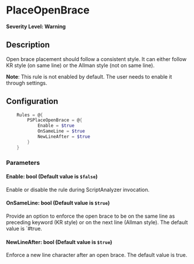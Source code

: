 ﻿# PlaceOpenBrace
**Severity Level: Warning**

## Description
Open brace placement should follow a consistent style. It can either follow KR style (on same line) or the Allman style (not on same line).

**Note**: This rule is not enabled by default. The user needs to enable it through settings.

## Configuration
```powershell
    Rules = @{
        PSPlaceOpenBrace = @{
            Enable = $true
            OnSameLine = $true
            NewLineAfter = $true
        }
    }
```

### Parameters

#### Enable: bool (Default value is `$false`)
Enable or disable the rule during ScriptAnalyzer invocation.

#### OnSameLine: bool (Default value is `$true`)
Provide an option to enforce the open brace to be on the same line as preceding keyword (KR style) or on the next line (Allman style). The default value is `#true.

#### NewLineAfter: bool (Default value is `$true`)
Enforce a new line character after an open brace. The default value is true.
